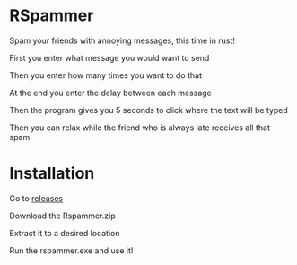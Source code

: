 # RSpammer
Spam your friends with annoying messages, this time in rust! 

First you enter what message you would want to send

Then you enter how many times you want to do that

At the end you enter the delay between each message

Then the program gives you 5 seconds to click where the text will be typed

Then you can relax while the friend who is always late receives all that spam

# Installation
Go to [releases](https://github.com/Krzechix20/Rspammer/releases)

Download the Rspammer.zip

Extract it to a desired location

Run the rspammer.exe and use it!
